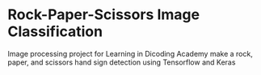 # Rock-Paper-Scissors Image Classification
Image processing project for Learning in Dicoding Academy make a rock, paper, and scissors hand sign detection using Tensorflow and Keras
